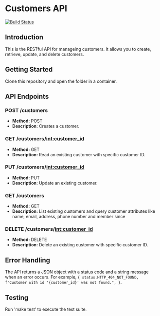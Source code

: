 # Customers API

[![Build Status](https://github.com/CSCI-GA-2820-SU24-001/customers/actions/workflows/workflow.yml/badge.svg)](https://github.com/CSCI-GA-2820-SU24-001/customers/actions)

## Introduction
This is the RESTful API for manageing customers. It allows you to create, retrieve, update, and delete customers.

## Getting Started
Clone this repository and open the folder in a container. 

## API Endpoints

### POST /customers
- **Method:** POST
- **Description:** Creates a customer.

### GET /customers/<int:customer_id>
- **Method:** GET
- **Description:** Read an existing customer with specific customer ID.

### PUT /customers/<int:customer_id>
- **Method:** PUT
- **Description:** Update an existing customer.

### GET /customers
- **Method:** GET
- **Description:** List existing customers and query customer attributes like name, email, address, phone number and member since

### DELETE /customers/<int:customer_id>
- **Method:** DELETE
- **Description:** Delete an existing customer with specific customer ID.

## Error Handling
The API returns a JSON object with a status code and a string message when an error occurs. For example, `{ status.HTTP_404_NOT_FOUND, f"Customer with id '{customer_id}' was not found.", }`.

## Testing
Run 'make test' to execute the test suite.
